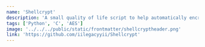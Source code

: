 ```yaml
---
name: 'Shellcrypt'
description: 'A small quality of life script to help automatically encrypt shellcode for droppers.'
tags: ['Python', 'C', 'AES']
image: '../../../public/static/frontmatter/shellcryptheader.png'
link: 'https://github.com/iilegacyyii/Shellcrypt'
---
```

